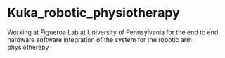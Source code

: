 # Kuka_robotic_physiotherapy
Working at Figueroa Lab at University of Pennsylvania for the end to end hardware software integration of the system for the robotic arm physiotherepy
